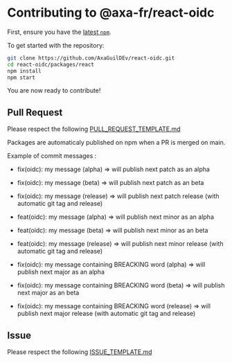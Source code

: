 # Contributing to @axa-fr/react-oidc

First, ensure you have the [latest `npm`](https://docs.npmjs.com/).

To get started with the repository:

```sh
git clone https://github.com/AxaGuilDEv/react-oidc.git
cd react-oidc/packages/react
npm install
npm start
```
You are now ready to contribute!

## Pull Request

Please respect the following [PULL_REQUEST_TEMPLATE.md](./PULL_REQUEST_TEMPLATE.md)

Packages are automaticaly published on npm when a PR is merged on main.

Example of commit messages :


- fix(oidc): my message (alpha) => will publish next patch as an alpha
- fix(oidc): my message (beta) => will publish next patch as an beta
- fix(oidc): my message (release) => will publish next patch release (with automatic git tag and release)


- feat(oidc): my message (alpha) => will publish next minor as an alpha
- feat(oidc): my message (beta) => will publish next minor as an beta
- feat(oidc): my message (release) => will publish next minor release (with automatic git tag and release)


- fix(oidc): my message containing BREACKING word (alpha) => will publish next major as an alpha
- fix(oidc): my message containing BREACKING word (beta) => will publish next major as an beta
- fix(oidc): my message containing BREACKING word (release) => will publish next major release (with automatic git tag and release)


## Issue

Please respect the following [ISSUE_TEMPLATE.md](./ISSUE_TEMPLATE.md)
